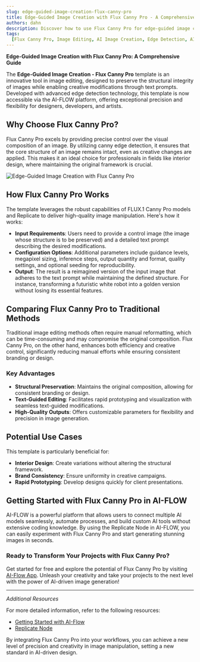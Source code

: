 ```yaml
---
slug: edge-guided-image-creation-flux-canny-pro
title: Edge-Guided Image Creation with Flux Canny Pro - A Comprehensive Guide
authors: dahn
description: Discover how to use Flux Canny Pro for edge-guided image creation. This guide explores its features, advantages over traditional methods, and how to integrate it into your design workflows.
tags:
  [Flux Canny Pro, Image Editing, AI Image Creation, Edge Detection, AI Tools]
---
```


<head>
  <meta name="twitter:card" content="summary_large_image"/>
  <meta name="twitter:title" content="Edge-Guided Image Creation with Flux Canny Pro" />
  <meta name="twitter:description" content="Comprehensive guide on using Flux Canny Pro for precise image editing. Learn about its features, benefits, and integration tips." />
  <meta name="twitter:creator" content="@AIFlowApp"/>
  <meta name="twitter:image" content="https://docs.ai-flow.net/img/blog-images/edge-guided-image-creation-flux-canny-pro-5.png"/>
  <meta name="twitter:image:alt" content="Edge-Guided Image Creation with Flux Canny Pro"/>
  <meta property="og:title" content="Edge-Guided Image Creation with Flux Canny Pro"/>
  <meta property="og:description" content="Explore how Flux Canny Pro revolutionizes image editing with edge-guided creation. Discover its features and integration into your workflows."/>
  <meta property="og:image" content="https://docs.ai-flow.net/img/blog-images/edge-guided-image-creation-flux-canny-pro-5.png"/>
</head>

**Edge-Guided Image Creation with Flux Canny Pro: A Comprehensive Guide**

The **Edge-Guided Image Creation - Flux Canny Pro** template is an innovative tool in image editing, designed to preserve the structural integrity of images while enabling creative modifications through text prompts. Developed with advanced edge detection technology, this template is now accessible via the AI-FLOW platform, offering exceptional precision and flexibility for designers, developers, and artists.

## Why Choose Flux Canny Pro?

Flux Canny Pro excels by providing precise control over the visual composition of an image. By utilizing canny edge detection, it ensures that the core structure of an image remains intact, even as creative changes are applied. This makes it an ideal choice for professionals in fields like interior design, where maintaining the original framework is crucial.

![Edge-Guided Image Creation with Flux Canny Pro](/img/blog-images/edge-guided-image-creation-flux-canny-pro-5.png)

## How Flux Canny Pro Works

The template leverages the robust capabilities of FLUX.1 Canny Pro models and Replicate to deliver high-quality image manipulation. Here's how it works:

- **Input Requirements**: Users need to provide a control image (the image whose structure is to be preserved) and a detailed text prompt describing the desired modifications.
- **Configuration Options**: Additional parameters include guidance levels, megapixel sizing, inference steps, output quantity and format, quality settings, and optional seeding for reproducibility.
- **Output**: The result is a reimagined version of the input image that adheres to the text prompt while maintaining the defined structure. For instance, transforming a futuristic white robot into a golden version without losing its essential features.

## Comparing Flux Canny Pro to Traditional Methods

Traditional image editing methods often require manual reformatting, which can be time-consuming and may compromise the original composition. Flux Canny Pro, on the other hand, enhances both efficiency and creative control, significantly reducing manual efforts while ensuring consistent branding or design.

### Key Advantages

- **Structural Preservation**: Maintains the original composition, allowing for consistent branding or design.
- **Text-Guided Editing**: Facilitates rapid prototyping and visualization with seamless text-guided modifications.
- **High-Quality Outputs**: Offers customizable parameters for flexibility and precision in image generation.

## Potential Use Cases

This template is particularly beneficial for:

- **Interior Design**: Create variations without altering the structural framework.
- **Brand Consistency**: Ensure uniformity in creative campaigns.
- **Rapid Prototyping**: Develop designs quickly for client presentations.

## Getting Started with Flux Canny Pro in AI-FLOW

AI-FLOW is a powerful platform that allows users to connect multiple AI models seamlessly, automate processes, and build custom AI tools without extensive coding knowledge. By using the Replicate Node in AI-FLOW, you can easily experiment with Flux Canny Pro and start generating stunning images in seconds.

### Ready to Transform Your Projects with Flux Canny Pro?

Get started for free and explore the potential of Flux Canny Pro by visiting [AI-Flow App](https://app.ai-flow.net/). Unleash your creativity and take your projects to the next level with the power of AI-driven image generation!

---

_Additional Resources_

For more detailed information, refer to the following resources:

- [Getting Started with AI-Flow](/blog/getting-started-with-ai-flow)
- [Replicate Node](/blog/replicate-node)

By integrating Flux Canny Pro into your workflows, you can achieve a new level of precision and creativity in image manipulation, setting a new standard in AI-driven design.
